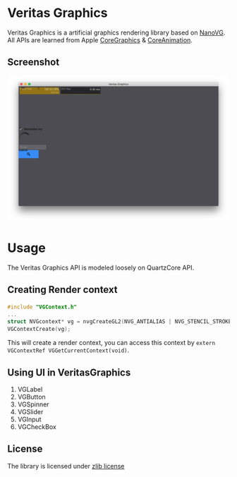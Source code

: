 Veritas Graphics
==========

Veritas Graphics is a artificial graphics rendering library based on [NanoVG](https://github.com/memononen/nanovg). All APIs are learned from Apple 
[CoreGraphics](https://developer.apple.com/documentation/coregraphics) & [CoreAnimation](https://developer.apple.com/library/content/documentation/Cocoa/Conceptual/CoreAnimation_guide/Introduction/Introduction.html).

## Screenshot

![screenshot under development](/example/screenshot-01-vg.png?raw=true)

Usage
=====

The Veritas Graphics API is modeled loosely on QuartzCore API. 

## Creating Render context

```C
#include "VGContext.h"
...
struct NVGcontext* vg = nvgCreateGL2(NVG_ANTIALIAS | NVG_STENCIL_STROKES);
VGContextCreate(vg);

```
This will create a render context, you can access this context by `extern VGContextRef VGGetCurrentContext(void)`.

## Using UI in VeritasGraphics

1. VGLabel    
2. VGButton  
3. VGSpinner  
4. VGSlider  
5. VGInput  
6. VGCheckBox 

## License
The library is licensed under [zlib license](LICENSE.txt)
